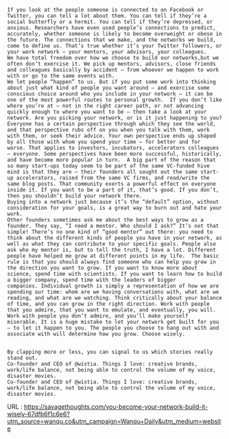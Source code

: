     If you look at the people someone is connected to on Facebook or Twitter, you can tell a lot about them. You can tell if they’re a social butterfly or a hermit. You can tell if they’re depressed, or anxious. Researchers have even used people’s connections to predict, accurately, whether someone is likely to become overweight or obese in the future. The connections that we make, and the networks we build, come to define us. That’s true whether it’s your Twitter followers, or your work network — your mentors, your advisors, your colleagues.  
    We have total freedom over how we choose to build our networks,but we often don’t exercise it. We pick up mentors, advisors, close friends and colleagues basically by accident — from whoever we happen to work with or go to the same events with.  
    We let people “happen” to us. But if you put some work into thinking about just what kind of people you want around — and exercise some conscious choice around who you include in your network — it can be one of the most powerful routes to personal growth.  If you don’t like where you’re at — not in the right career path, or not advancing quickly enough to where you want to be — then take a look at your network. Are you picking your network, or is it just happening to you?  
    Everyone has a certain perspective through which they see the world, and that perspective rubs off on you when you talk with them, work with them, or seek their advice. Your own perspective ends up shaped by all those with whom you spend your time — for better and for worse. That applies to investors, incubators, accelerators colleagues — everyone. Some perspectives have been more successful, historically, and have become more popular in turn.  A big part of the reason that so many start-ups today seem to be part of the same VC-funded hive mind is that they are — their founders all sought out the same start-up accelerators, raised from the same VC firms, and read/write the same blog posts. That community exerts a powerful effect on everyone inside it. If you want to be a part of it, that’s good. If you don’t, then you shouldn’t build your network there.  
    Buying into a network just because it’s the “default” option, without consideration for your goals, is a great way to burn out and hate your work.  
    Other founders sometimes ask me about the best ways to grow as a founder. They say, “I need a mentor. Who should I ask?” It’s not that simple! There’s no one kind of “good mentor” out there: you need to think about the different kinds of people you have in your network, as well as what they can contribute to your specific goals. People also ask who my mentor is, but to tell the truth, I have a lot. Different people have helped me grow at different points in my life.  The basic rule is that you should always find someone who can help you grow in the direction you want to grow. If you want to know more about science, spend time with scientists. If you want to learn how to build a bigger company, spend time with the leaders of bigger companies. Individual growth is simply a representation of how we are spending our time: whom are we having conversations with, what are we reading, and what are we watching. Think critically about your balance of time, and you can grow in the right direction. Work with people that you admire, that you want to emulate, and eventually, you will. Work with people you don’t admire, and you’ll make yourself miserable. It is a huge mistake to let your network get built for you — to let it happen to you. The people you choose to hang out with and associate with will determine how you grow. Choose wisely.  


    By clapping more or less, you can signal to us which stories really stand out.  
    Co-founder and CEO of @wistia. Things I love: creative brands, work/life balance, not being able to control the volume of my voice, disaster movies.  
    Co-founder and CEO of @wistia. Things I love: creative brands, work/life balance, not being able to control the volume of my voice, disaster movies.  
    
  URL : https://savagethoughts.com/you-become-your-network-build-it-wisely-67dfb6f1c6e6?utm_source=wanqu.co&utm_campaign=Wanqu+Daily&utm_medium=website